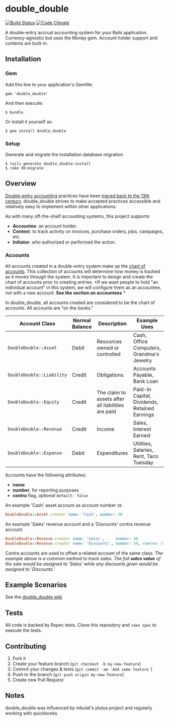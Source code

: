 # double_double
[![Build Status](https://travis-ci.org/crftr/double_double.png)](https://travis-ci.org/crftr/double_double)
[![Code Climate](https://codeclimate.com/github/crftr/double_double/badges/gpa.svg)](https://codeclimate.com/github/crftr/double_double)

A double-entry accrual accounting system for your Rails application. Currency-agnostic but uses the Money gem. Account holder support and contexts are built-in.

## Installation

### Gem

Add this line to your application's Gemfile:

    gem 'double_double'

And then execute:

    $ bundle

Or install it yourself as:

    $ gem install double_double

### Setup

Generate and migrate the installation database migration

    $ rails generate double_double:install
    $ rake db:migrate


## Overview

[Double-entry accounting][1] practices have been [traced back to the 13th century][2].  double_double strives to make accepted practices accessible and relatively easy to implement within other applications.

As with many off-the-shelf accounting systems, this project supports:
* **Accountee**: an account holder.
* **Context**: to track activity on invoices, purchase orders, jobs, campaigns, etc.
* **Initiator**: *who* authorized or performed the action.

### Accounts

All accounts created in a double-entry system make up the [chart of accounts][3].  This collection of accounts will determine how money is tracked as it moves through the system.  It is important to design and create the chart of accounts prior to creating entries.  *If we want people to hold "an individual account" in this system, we will configure them as an accountee, not with a new account.  __See the section on accountees__ *

In double_double, all accounts created are considered to be the chart of accounts.  All accounts are "on the books."

**Account Class**         | **Normal Balance** | **Description**                                    | **Example Uses**
------------------------- | ------------------ | -------------------------------------------------- | -------------------------------------------
`DoubleDouble::Asset`     | Debit              | Resources owned or controlled                      | Cash, Office Computers, Grandma's Jewelry
`DoubleDouble::Liability` | Credit             | Obligations                                        | Accounts Payable, Bank Loan
`DoubleDouble::Equity`    | Credit             | The claim to assets after all liabilities are paid | Paid-In Capital, Dividends, Retained Earnings
`DoubleDouble::Revenue`   | Credit             | Income                                             | Sales, Interest Earned
`DoubleDouble::Expense`   | Debit              | Expenditures                                       | Utilities, Salaries, Rent, Taco Tuesday

Accounts have the following attributes:

* **name**
* **number**, for reporting purposes
* **contra** flag, _optional_ `default: false`

An example 'Cash' asset account as account number `20`

```ruby
DoubleDouble::Asset.create! name: 'Cash', number: 20
```

An example 'Sales' revenue account and a 'Discounts' contra revenue account.

```ruby
DoubleDouble::Revenue.create! name: 'Sales',     number: 40
DoubleDouble::Revenue.create! name: 'Discounts', number: 50, contra: true
```

Contra accounts are used to offset a related account of the same class.  *The example above is a common method to track sales.  The full __sales value__ of the sale would be assigned to 'Sales' while any discounts given would be assigned to 'Discounts.'*


## Example Scenarios

See the [double_double wiki][4]


## Tests

All code is backed by Rspec tests.  Clone this repository and `rake spec` to execute the tests.

## Contributing

1. Fork it
2. Create your feature branch (`git checkout -b my-new-feature`)
3. Commit your changes & tests (`git commit -am 'Add some feature'`)
4. Push to the branch (`git push origin my-new-feature`)
5. Create new Pull Request

## Notes

double_double was influenced by mbulat's plutus project and regularly working with quickbooks.

[1]: http://en.wikipedia.org/wiki/Double-entry_bookkeeping_system
[2]: http://en.wikipedia.org/wiki/Double-entry_bookkeeping_system#History
[3]: http://en.wikipedia.org/wiki/Chart_of_accounts
[4]: https://github.com/crftr/double_double/wiki

